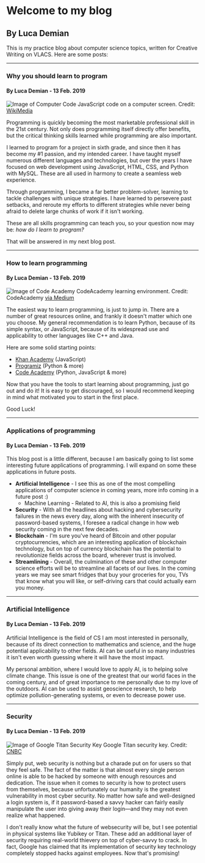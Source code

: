 # Welcome to my blog

## By Luca Demian

This is my practice blog about computer science topics, written for Creative Writing on VLACS. Here are some posts:

---

### Why you should learn to program

#### By Luca Demian - 13 Feb. 2019


![Image of Computer Code](https://cdn0.tnwcdn.com/wp-content/blogs.dir/1/files/2018/05/Wyvern-programming-languages-in-one.jpg) JavaScript code on a computer screen. Credit: [WikiMedia](https://commons.wikimedia.org/wiki/File:Wyvern-programming-languages-in-one.jpg)

Programming is quickly becoming the most marketable professional skill in the 21st century. Not only does programming itself directly offer benefits, but the critical thinking skills learned while programming are also important.

I learned to program for a project in sixth grade, and since then it has become my #1 passion, and my intended career. I have taught myself numerous different languages and technologies, but over the years I have focused on web development using JavaScript, HTML, CSS, and Python with MySQL. These are all used in harmony to create a seamless web experience.

Through programming, I became a far better problem-solver, learning to tackle challenges with unique strategies. I have learned to persevere past setbacks, and reroute my efforts to different strategies while never being afraid to delete large chunks of work if it isn't working.

These are all skills programming can teach you, so your question now may be: *how do I learn to program?*

That will be answered in my next blog post.

---

### How to learn programming

#### By Luca Demian - 13 Feb. 2019


![Image of Code Academy](https://cdn-images-1.medium.com/max/1600/1*whsAQJR9y38L-3DKERyFLw.png) CodeAcademy learning environment. Credit: CodeAcademy [via Medium](https://medium.com/about-codecademy/testing-with-reactjs-at-codecademy-2aec88cc4e36)

The easiest way to learn programming, is just to jump in. There are a number of great resources online, and frankly it doesn't matter which one you choose. My general recommendation is to learn Python, because of its simple syntax, or JavaScript, because of its widespread use and applicability to other languages like C++ and Java. 

Here are some solid starting points:

+ [Khan Academy](https://www.khanacademy.org/computing/computer-programming) (JavaScript)
+ [Programiz](https://www.programiz.com/) (Python & more)
+ [Code Academy](https://www.codecademy.com/catalog/subject/all) (Python, JavaScript & more)

Now that you have the tools to start learning about programming, just go out and do it! It is easy to get discouraged, so I would recommend keeping in mind what motivated you to start in the first place.

Good Luck!

---

### Applications of programming

#### By Luca Demian - 13 Feb. 2019


This blog post is a little different, because I am basically going to list some interesting future applications of programming. I will expand on some these applications in future posts.

+ **Artificial Intelligence** - I see this as one of the most compelling applications of computer science in coming years, more info coming in a future post :)
  + Machine Learning - Related to AI, this is also a promising field
+ **Security** - With all the headlines about hacking and cybersecurity failures in the news every day, along with the inherent insecurity of password-based systems, I foresee a radical change in how web security coming in the next few decades.
+ **Blockchain** - I'm sure you've heard of Bitcoin and other popular cryptocurrencies, which are an interesting application of blockchain technology, but on top of currency blockchain has the potential to revolutionize fields across the board, wherever trust is involved.
+ **Streamlining** - Overall, the culmination of these and other computer science efforts will be to streamline all facets of our lives. In the coming years we may see smart fridges that buy your groceries for you, TVs that know what you will like, or self-driving cars that could actually earn you money.

---

### Artificial Intelligence

#### By Luca Demian - 13 Feb. 2019


Artificial Intelligence is the field of CS I am most interested in personally, because of its direct connection to mathematics and science, and the huge potential applicability to other fields. AI can be useful in so many industries it isn't even worth guessing where it will have the most impact.

My personal ambition, where I would love to apply AI, is to helping solve climate change. This issue is one of the greatest that our world faces in the coming century, and of great importance to me personally due to my love of the outdoors. AI can be used to assist geoscience research, to help optimize pollution-generating systems, or even to decrease power use.

---

### Security

#### By Luca Demian - 13 Feb. 2019


![Image of Google Titan Security Key](https://fm.cnbc.com/applications/cnbc.com/resources/img/editorial/2018/08/28/105420789-1535480940323google-titan-key.720x405.jpg?v=1535480976
) Google Titan security key. Credit: [CNBC](https://www.cnbc.com/2018/08/29/google-titan-security-key-review.html)

Simply put, web security is nothing but a charade put on for  users so that they feel safe. The fact of the matter is that almost every single person online is able to be hacked by someone with enough resources and dedication. The issue when it comes to security is how to protect users from themselves, because unfortunately our humanity is the greatest vulnerability in most cyber security. No matter how safe and well-designed a login system is, if it password-based a savvy hacker can fairly easily manipulate the user into giving away their login&mdash;and they may not even realize what happened.

I don't really know what the future of websecurity will be, but I see potential in physical systems like Yubikey or Titan. These add an additional layer of security requiring real-world thievery on top of cyber-savvy to crack. In fact, Google has claimed that its implementation of security key technology completely stopped hacks against employees. Now that's promising!

